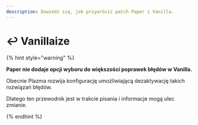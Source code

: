 ```yaml
---
description: Dowiedz się, jak przywrócić patch Paper i Vanilla.
---
```


# ↩️ Vanillaize

{% hint style="warning" %}

**Paper nie dodaje opcji wyboru do większości poprawek błędów w Vanilla.**

Obecnie Plazma rozwija konfigurację umożliwiającą dezaktywację takich rozwiązań błędów.

Dlatego ten przewodnik jest w trakcie pisania i informacje mogą ulec zmianie.

{% endhint %}
